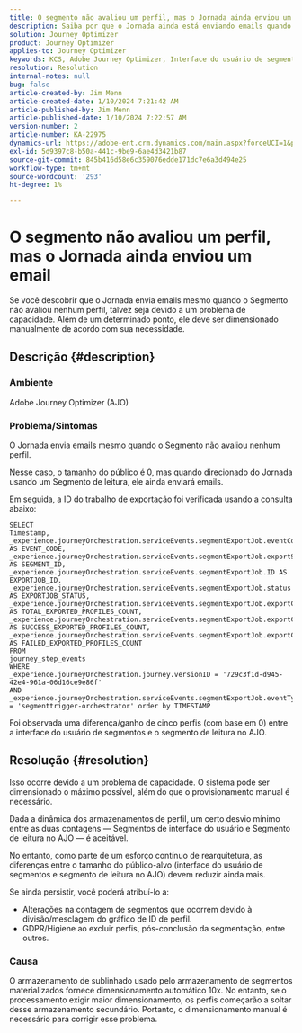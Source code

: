 ```yaml
---
title: O segmento não avaliou um perfil, mas o Jornada ainda enviou um email
description: Saiba por que o Jornada ainda está enviando emails quando o Segmento não avaliou nenhum perfil. O dimensionamento manual é necessário para aumentar a capacidade.
solution: Journey Optimizer
product: Journey Optimizer
applies-to: Journey Optimizer
keywords: KCS, Adobe Journey Optimizer, Interface do usuário de segmentos, Ler segmento no AJO
resolution: Resolution
internal-notes: null
bug: false
article-created-by: Jim Menn
article-created-date: 1/10/2024 7:21:42 AM
article-published-by: Jim Menn
article-published-date: 1/10/2024 7:22:57 AM
version-number: 2
article-number: KA-22975
dynamics-url: https://adobe-ent.crm.dynamics.com/main.aspx?forceUCI=1&pagetype=entityrecord&etn=knowledgearticle&id=74896ee6-88af-ee11-a569-6045bd006268
exl-id: 5d9397c8-b50a-441c-9be9-6ae4d3421b87
source-git-commit: 845b416d58e6c359076edde171dc7e6a3d494e25
workflow-type: tm+mt
source-wordcount: '293'
ht-degree: 1%

---
```


# O segmento não avaliou um perfil, mas o Jornada ainda enviou um email


Se você descobrir que o Jornada envia emails mesmo quando o Segmento não avaliou nenhum perfil, talvez seja devido a um problema de capacidade. Além de um determinado ponto, ele deve ser dimensionado manualmente de acordo com sua necessidade.

## Descrição {#description}


### Ambiente

Adobe Journey Optimizer (AJO)

### Problema/Sintomas

O Jornada envia emails mesmo quando o Segmento não avaliou nenhum perfil.

Nesse caso, o tamanho do público é 0, mas quando direcionado do Jornada usando um Segmento de leitura, ele ainda enviará emails.

Em seguida, a ID do trabalho de exportação foi verificada usando a consulta abaixo:


```
SELECT
Timestamp,
_experience.journeyOrchestration.serviceEvents.segmentExportJob.eventCode AS EVENT_CODE,
_experience.journeyOrchestration.serviceEvents.segmentExportJob.exportSegmentID AS SEGMENT_ID,
_experience.journeyOrchestration.serviceEvents.segmentExportJob.ID AS EXPORTJOB_ID,
_experience.journeyOrchestration.serviceEvents.segmentExportJob.status AS EXPORTJOB_STATUS,
_experience.journeyOrchestration.serviceEvents.segmentExportJob.exportCountTotal AS TOTAL_EXPORTED_PROFILES_COUNT,
_experience.journeyOrchestration.serviceEvents.segmentExportJob.exportCountRealized AS SUCCESS_EXPORTED_PROFILES_COUNT,
_experience.journeyOrchestration.serviceEvents.segmentExportJob.exportCountFailed AS FAILED_EXPORTED_PROFILES_COUNT
FROM
journey_step_events
WHERE
_experience.journeyOrchestration.journey.versionID = '729c3f1d-d945-42e4-961a-06d16ce9e86f' 
AND
_experience.journeyOrchestration.serviceEvents.segmentExportJob.eventType = 'segmenttrigger-orchestrator' order by TIMESTAMP
```


Foi observada uma diferença/ganho de cinco perfis (com base em 0) entre a interface do usuário de segmentos e o segmento de leitura no AJO.




## Resolução {#resolution}


Isso ocorre devido a um problema de capacidade. O sistema pode ser dimensionado o máximo possível, além do que o provisionamento manual é necessário.

Dada a dinâmica dos armazenamentos de perfil, um certo desvio mínimo entre as duas contagens — Segmentos de interface do usuário e Segmento de leitura no AJO — é aceitável.

No entanto, como parte de um esforço contínuo de rearquitetura, as diferenças entre o tamanho do público-alvo (interface do usuário de segmentos e segmento de leitura no AJO) devem reduzir ainda mais.

Se ainda persistir, você poderá atribuí-lo a:

- Alterações na contagem de segmentos que ocorrem devido à divisão/mesclagem do gráfico de ID de perfil.
- GDPR/Higiene ao excluir perfis, pós-conclusão da segmentação, entre outros.


### Causa

O armazenamento de sublinhado usado pelo armazenamento de segmentos materializados fornece dimensionamento automático 10x. No entanto, se o processamento exigir maior dimensionamento, os perfis começarão a soltar desse armazenamento secundário. Portanto, o dimensionamento manual é necessário para corrigir esse problema.
